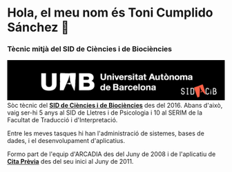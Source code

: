 # Hola, el meu nom és Toni Cumplido Sánchez 👋
### Tècnic mitjà del SID de Ciències i de Biociències
![Universitat Autònoma de Barcelona](https://raw.githubusercontent.com/ToniCumplidoUAB/ToniCumplidoUAB/main/imatges/logo_uab_2lh_negre.png)
Sòc tècnic del [**SID de Ciències i de Biociències**](https://sidciencies.uab.cat) des del 2016. Abans d'això, vaig ser-hi 5 anys al SID de Lletres i de Psicologia i 10 al SERIM de la Facultat de Traducció i d'Interpretació.

Entre les meves tasques hi han l'administració de sistemes, bases de dades, i el desenvolupament d'aplicatius.

Formo part de l'equip d'ARCADIA des del Juny de 2008 i de l'aplicatiu de [**Cita Prèvia**](https://cita.uab.cat) des del seu inici al Juny de 2011.





<!--
**ToniCumplidoUAB/ToniCumplidoUAB** is a ✨ _special_ ✨ repository because its `README.md` (this file) appears on your GitHub profile.

Here are some ideas to get you started:

- 🔭 I’m currently working on ...
- 🌱 I’m currently learning ...
- 👯 I’m looking to collaborate on ...
- 🤔 I’m looking for help with ...
- 💬 Ask me about ...
- 📫 How to reach me: ...
- 😄 Pronouns: ...
- ⚡ Fun fact: ...
-->
